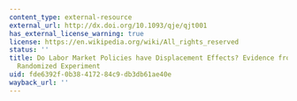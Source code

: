 ```yaml
---
content_type: external-resource
external_url: http://dx.doi.org/10.1093/qje/qjt001
has_external_license_warning: true
license: https://en.wikipedia.org/wiki/All_rights_reserved
status: ''
title: Do Labor Market Policies have Displacement Effects? Evidence from a Clustered
  Randomized Experiment
uid: fde6392f-0b38-4172-84c9-db3db61ae40e
wayback_url: ''
---
```


